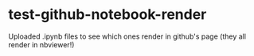 # test-github-notebook-render
Uploaded .ipynb files to see which ones render in github's page (they all render in nbviewer!)
